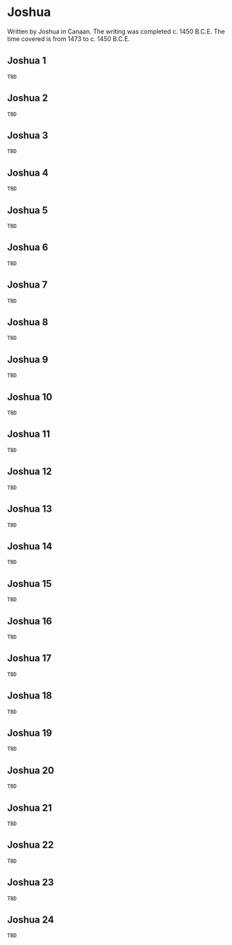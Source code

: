 # Joshua

Written by Joshua in Canaan. The writing was completed c. 1450 B.C.E. The time covered is from 1473 to c. 1450 B.C.E.

## Joshua 1

```
TBD
```


## Joshua 2

```
TBD
```

## Joshua 3

```
TBD
```

## Joshua 4

```
TBD
```

## Joshua 5

```
TBD
```

## Joshua 6

```
TBD
```

## Joshua 7

```
TBD
```

## Joshua 8

```
TBD
```

## Joshua 9

```
TBD
```

## Joshua 10

```
TBD
```

## Joshua 11

```
TBD
```

## Joshua 12

```
TBD
```

## Joshua 13

```
TBD
```

## Joshua 14

```
TBD
```

## Joshua 15

```
TBD
```

## Joshua 16

```
TBD
```

## Joshua 17

```
TBD
```

## Joshua 18

```
TBD
```

## Joshua 19

```
TBD
```

## Joshua 20

```
TBD
```

## Joshua 21

```
TBD
```

## Joshua 22

```
TBD
```

## Joshua 23

```
TBD
```

## Joshua 24

```
TBD
```

